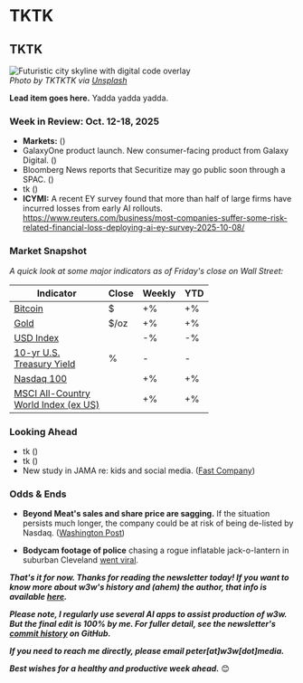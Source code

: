 # TKTK
## TKTK

![Futuristic city skyline with digital code overlay](https://images.unsplash.com/photo-1556761175-129418cb2dfe?auto=format&fit=crop&w=1600&q=80)  
*Photo by TKTKTK via [Unsplash](https://unsplash.com/photos/Oaqk7qqNh_c)* <!-- Placeholder image surfaced by ChatGPT -->

**Lead item goes here.** Yadda yadda yadda.

### Week in Review: Oct. 12-18, 2025

<!--

Prompt to get AI help in drafting news summary items...

Act like a veteran tech journalist. Please summarize the news article in this browser tab for my upcoming newsletter. Write a paragraph of 1-2 sentences for inclusion in a bulleted list covering the week's major tech news. Do not include a headline.

-->

- **Markets:** <!-- Big selloff underway coming into the week. Some even calling it a "crash." Check for updates as needed Friday. --> ([]())
- GalaxyOne product launch. New consumer-facing product from Galaxy Digital. <!-- Link TK --> ([]())
- Bloomberg News reports that Securitize may go public soon through a SPAC. ([]()) <!-- Link TK -->
- tk ([]())
- **ICYMI:** A recent EY survey found that more than half of large firms have incurred losses from early AI rollouts. https://www.reuters.com/business/most-companies-suffer-some-risk-related-financial-loss-deploying-ai-ey-survey-2025-10-08/ <!-- Link surfaced and summarized by ChagGPT. -->

### Market Snapshot

*A quick look at some major indicators as of Friday's close on Wall Street:* <!-- See spreadsheet at https://docs.google.com/spreadsheets/d/11XuSerOv1DG7vFWAkwoXehOe4G4xDMm6LSNL7SAL4vA/edit?gid=1586624920#gid=1586624920 -->

<table>

  <thead>
    <tr>
      <th>Indicator</th>
      <th>Close</th>
      <th>Weekly</th>
      <th>YTD</th>
    </tr>
  </thead>

  <tbody>
    <tr>
      <td><a href="https://coinmarketcap.com/currencies/bitcoin/">Bitcoin</a></td>
      <td>$</td>
      <td>+%</td>
      <td>+%</td>
    </tr>
    <tr>
      <td><a href="https://finance.yahoo.com/quote/GC%3DF?p=GC%253DF">Gold</a></td>
      <td>$/oz</td>
      <td>+%</td>
      <td>+%</td>
    </tr>
    <tr>
      <td><a href="https://finance.yahoo.com/quote/DX-Y.NYB?p=DX-Y.NYB&.tsrc=fin-srch">USD Index</a></td>
      <td></td>
      <td>-%</td>
      <td>-%</td>
    </tr>
    <tr>
      <td><a href="https://finance.yahoo.com/quote/%5ETNX/">10-yr U.S. <br>Treasury Yield</a></td>
      <td>%</td>
      <td>-</td>
      <td>-</td>
    </tr>
    <tr>
      <td><a href="https://finance.yahoo.com/quote/%5ENDX/components?p=%255ENDX">Nasdaq 100</a></td>
      <td></td>
      <td>+%</td>
      <td>+%</td>
    </tr>
    <tr>
      <td><a href="https://www.msci.com/indexes/index/899901">MSCI All-Country <br>World Index (ex US)</a></td>
      <td></td>
      <td>+%</td>
      <td>+%</td>
    </tr>
  </tbody>
</table>

### Looking Ahead

- tk ([]())
- tk ([]())
- New study in JAMA re: kids and social media. ([Fast Company](https://www.fastcompany.com/91421943/social-media-could-be-shaping-how-kids-brains-learn-and-not-for-the-better))

### Odds & Ends

<!-- Some leftovers from last week...

- Venezuela's new Nobel Peace Prize winner is a bitcoiner. ([Decrypt](https://decrypt.co/343891/latest-nobel-peace-prize-winner-bitcoin-supporter))

- Telescope captures bright rainbow spectra of a star. ([Space.com](https://www.space.com/astronomy/telescope-sees-binary-stars-beautiful-rainbow-spectra-space-photo-of-the-day-for-oct-2-2025))

- Ronan Day-Lewis called his father Daniel by his character's name while filming. Says it felt "natural." OK, dude. Whatever...  ([Variety](https://variety.com/2025/film/news/anemone-director-ronan-day-lewis-daniel-day-lewis-method-acting-1236537026/))

- Uri Bram on throwing a good party https://www.atvbt.com/21-facts-about-throwing-good-parties/?ref=thebrowser.com

-->

- **Beyond Meat's sales and share price are sagging.** If the situation persists much longer, the company could be at risk of being de-listed by Nasdaq. ([Washington Post](https://www.washingtonpost.com/business/2025/10/14/beyond-meat-plantbased-debt-investors-shares/99c9abd8-a936-11f0-a2bc-82cf6840599d_story.html)) <!-- Check for updates Friday -->

- **Bodycam footage of police** chasing a rogue inflatable jack-o-lantern in suburban Cleveland [went viral](https://www.salon.com/2025/10/12/the-great-pumpkin-is-real-and-on-the-run-in-ohio/).

_**That's it for now. Thanks for reading the newsletter today! If you want to know more about w3w's history and (ahem) the author, that info is available [here](https://w3wnews.substack.com/about).**_

_**Please note, I regularly use several AI apps to assist production of w3w. But the final edit is 100% by me. For fuller detail, see the newsletter's [commit history](https://github.com/peteramckay/w3wnewsletter/commits) on GitHub.**_

_**If you need to reach me directly, please email peter[at]w3w[dot]media.**_

_**Best wishes for a healthy and productive week ahead.**_ 😊
